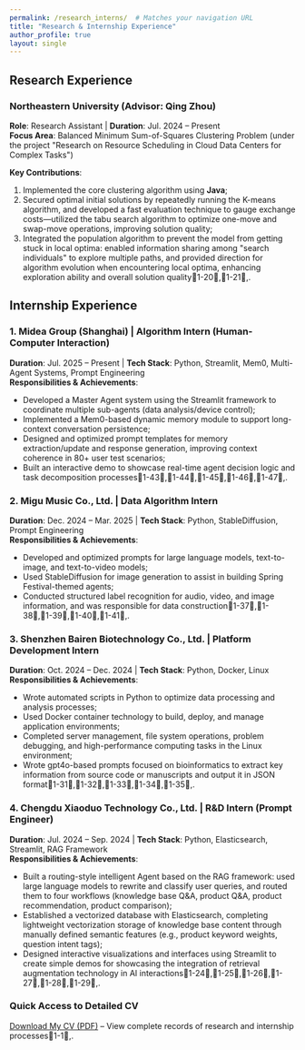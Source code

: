 ```yaml
---
permalink: /research_interns/  # Matches your navigation URL
title: "Research & Internship Experience"
author_profile: true
layout: single
---
```


## Research Experience  
### Northeastern University (Advisor: Qing Zhou)  
**Role**: Research Assistant | **Duration**: Jul. 2024 – Present  
**Focus Area**: Balanced Minimum Sum-of-Squares Clustering Problem (under the project "Research on Resource Scheduling in Cloud Data Centers for Complex Tasks")  

**Key Contributions**:  
1. Implemented the core clustering algorithm using **Java**;  
2. Secured optimal initial solutions by repeatedly running the K-means algorithm, and developed a fast evaluation technique to gauge exchange costs—utilized the tabu search algorithm to optimize one-move and swap-move operations, improving solution quality;  
3. Integrated the population algorithm to prevent the model from getting stuck in local optima: enabled information sharing among "search individuals" to explore multiple paths, and provided direction for algorithm evolution when encountering local optima, enhancing exploration ability and overall solution quality🔶1-20🔶,🔶1-21🔶,.  


## Internship Experience  
### 1. Midea Group (Shanghai) | Algorithm Intern (Human-Computer Interaction)  
**Duration**: Jul. 2025 – Present | **Tech Stack**: Python, Streamlit, Mem0, Multi-Agent Systems, Prompt Engineering  
**Responsibilities & Achievements**:  
- Developed a Master Agent system using the Streamlit framework to coordinate multiple sub-agents (data analysis/device control);  
- Implemented a Mem0-based dynamic memory module to support long-context conversation persistence;  
- Designed and optimized prompt templates for memory extraction/update and response generation, improving context coherence in 80+ user test scenarios;  
- Built an interactive demo to showcase real-time agent decision logic and task decomposition processes🔶1-43🔶,🔶1-44🔶,🔶1-45🔶,🔶1-46🔶,🔶1-47🔶,.  


### 2. Migu Music Co., Ltd. | Data Algorithm Intern  
**Duration**: Dec. 2024 – Mar. 2025 | **Tech Stack**: Python, StableDiffusion, Prompt Engineering  
**Responsibilities & Achievements**:  
- Developed and optimized prompts for large language models, text-to-image, and text-to-video models;  
- Used StableDiffusion for image generation to assist in building Spring Festival-themed agents;  
- Conducted structured label recognition for audio, video, and image information, and was responsible for data construction🔶1-37🔶,🔶1-38🔶,🔶1-39🔶,🔶1-40🔶,🔶1-41🔶,.  


### 3. Shenzhen Bairen Biotechnology Co., Ltd. | Platform Development Intern  
**Duration**: Oct. 2024 – Dec. 2024 | **Tech Stack**: Python, Docker, Linux  
**Responsibilities & Achievements**:  
- Wrote automated scripts in Python to optimize data processing and analysis processes;  
- Used Docker container technology to build, deploy, and manage application environments;  
- Completed server management, file system operations, problem debugging, and high-performance computing tasks in the Linux environment;  
- Wrote gpt4o-based prompts focused on bioinformatics to extract key information from source code or manuscripts and output it in JSON format🔶1-31🔶,🔶1-32🔶,🔶1-33🔶,🔶1-34🔶,🔶1-35🔶,.  


### 4. Chengdu Xiaoduo Technology Co., Ltd. | R&D Intern (Prompt Engineer)  
**Duration**: Jul. 2024 – Sep. 2024 | **Tech Stack**: Python, Elasticsearch, Streamlit, RAG Framework  
**Responsibilities & Achievements**:  
- Built a routing-style intelligent Agent based on the RAG framework: used large language models to rewrite and classify user queries, and routed them to four workflows (knowledge base Q&A, product Q&A, product recommendation, product comparison);  
- Established a vectorized database with Elasticsearch, completing lightweight vectorization storage of knowledge base content through manually defined semantic features (e.g., product keyword weights, question intent tags);  
- Designed interactive visualizations and interfaces using Streamlit to create simple demos for showcasing the integration of retrieval augmentation technology in AI interactions🔶1-24🔶,🔶1-25🔶,🔶1-26🔶,🔶1-27🔶,🔶1-28🔶,🔶1-29🔶,.  


### Quick Access to Detailed CV  
[Download My CV (PDF)](/files/CV.pdf) – View complete records of research and internship processes🔶1-1🔶,.
